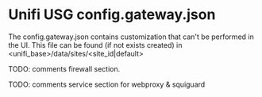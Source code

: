 # Unifi USG config.gateway.json
The config.gateway.json contains customization that can't be performed in the UI.
This file can be found (if not exists created) in <unifi_base>/data/sites/<site_id|default>

TODO: comments firewall section.

TODO: comments service section for webproxy & squiguard


